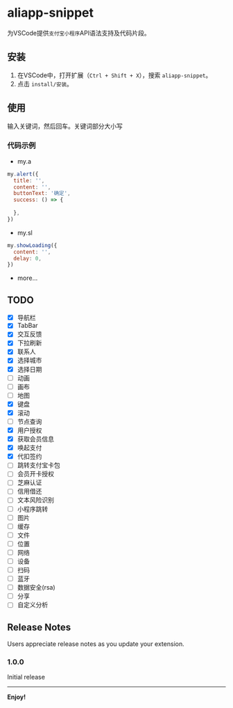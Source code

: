 # aliapp-snippet

为VSCode提供`支付宝小程序`API语法支持及代码片段。

## 安装
1. 在VSCode中，打开扩展（`Ctrl + Shift + X`），搜索 `aliapp-snippet`。
2. 点击 `install/安装`。

## 使用
输入关键词，然后回车。关键词部分大小写

### 代码示例
- my.a
```javascript
my.alert({
  title: '',
  content: '',
  buttonText: '确定',
  success: () => {
    
  },
})
```
- my.sl
```javascript
my.showLoading({
  content: '',
  delay: 0,
})
```
- more...

## TODO
- [x] 导航栏
- [x] TabBar
- [x] 交互反馈
- [x] 下拉刷新
- [x] 联系人
- [x] 选择城市
- [x] 选择日期
- [ ] 动画
- [ ] 画布
- [ ] 地图
- [x] 键盘
- [x] 滚动
- [ ] 节点查询
- [x] 用户授权
- [x] 获取会员信息
- [x] 唤起支付
- [x] 代扣签约
- [ ] 跳转支付宝卡包
- [ ] 会员开卡授权
- [ ] 芝麻认证
- [ ] 信用借还
- [ ] 文本风险识别
- [ ] 小程序跳转
- [ ] 图片
- [ ] 缓存
- [ ] 文件
- [ ] 位置
- [ ] 网络
- [ ] 设备
- [ ] 扫码
- [ ] 蓝牙
- [ ] 数据安全(rsa)
- [ ] 分享
- [ ] 自定义分析

## Release Notes

Users appreciate release notes as you update your extension.

### 1.0.0

Initial release


-----------------------------------------
**Enjoy!**
